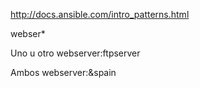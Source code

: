 http://docs.ansible.com/intro_patterns.html

webser*

Uno u otro
webserver:ftpserver

Ambos
webserver:&spain
